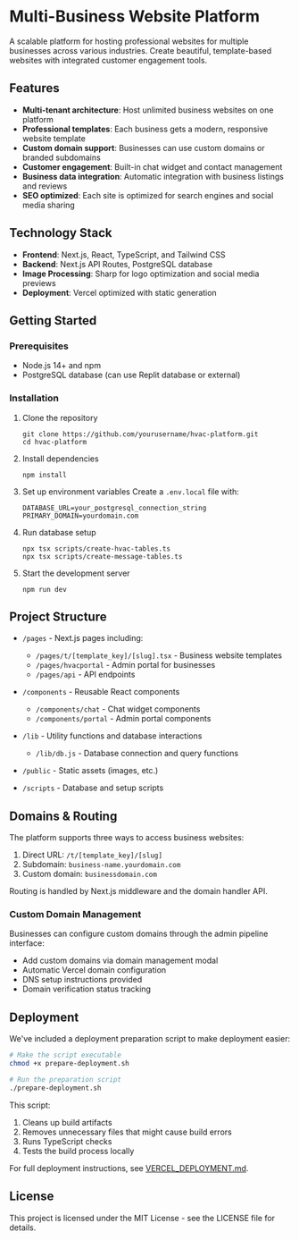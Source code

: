 # Multi-Business Website Platform

A scalable platform for hosting professional websites for multiple businesses across various industries. Create beautiful, template-based websites with integrated customer engagement tools.

## Features

- **Multi-tenant architecture**: Host unlimited business websites on one platform
- **Professional templates**: Each business gets a modern, responsive website template
- **Custom domain support**: Businesses can use custom domains or branded subdomains
- **Customer engagement**: Built-in chat widget and contact management
- **Business data integration**: Automatic integration with business listings and reviews
- **SEO optimized**: Each site is optimized for search engines and social media sharing

## Technology Stack

- **Frontend**: Next.js, React, TypeScript, and Tailwind CSS
- **Backend**: Next.js API Routes, PostgreSQL database  
- **Image Processing**: Sharp for logo optimization and social media previews
- **Deployment**: Vercel optimized with static generation

## Getting Started

### Prerequisites

- Node.js 14+ and npm
- PostgreSQL database (can use Replit database or external)

### Installation

1. Clone the repository
   ```
   git clone https://github.com/yourusername/hvac-platform.git
   cd hvac-platform
   ```

2. Install dependencies
   ```
   npm install
   ```

3. Set up environment variables
   Create a `.env.local` file with:
   ```
   DATABASE_URL=your_postgresql_connection_string
   PRIMARY_DOMAIN=yourdomain.com
   ```

4. Run database setup
   ```
   npx tsx scripts/create-hvac-tables.ts
   npx tsx scripts/create-message-tables.ts
   ```

5. Start the development server
   ```
   npm run dev
   ```

## Project Structure

- `/pages` - Next.js pages including:
  - `/pages/t/[template_key]/[slug].tsx` - Business website templates
  - `/pages/hvacportal` - Admin portal for businesses
  - `/pages/api` - API endpoints
  
- `/components` - Reusable React components
  - `/components/chat` - Chat widget components
  - `/components/portal` - Admin portal components
  
- `/lib` - Utility functions and database interactions
  - `/lib/db.js` - Database connection and query functions
  
- `/public` - Static assets (images, etc.)

- `/scripts` - Database and setup scripts

## Domains & Routing

The platform supports three ways to access business websites:

1. Direct URL: `/t/[template_key]/[slug]`
2. Subdomain: `business-name.yourdomain.com`
3. Custom domain: `businessdomain.com`

Routing is handled by Next.js middleware and the domain handler API.

### Custom Domain Management

Businesses can configure custom domains through the admin pipeline interface:
- Add custom domains via domain management modal
- Automatic Vercel domain configuration
- DNS setup instructions provided
- Domain verification status tracking

## Deployment

We've included a deployment preparation script to make deployment easier:

```bash
# Make the script executable
chmod +x prepare-deployment.sh

# Run the preparation script
./prepare-deployment.sh
```

This script:
1. Cleans up build artifacts
2. Removes unnecessary files that might cause build errors
3. Runs TypeScript checks
4. Tests the build process locally

For full deployment instructions, see [VERCEL_DEPLOYMENT.md](./VERCEL_DEPLOYMENT.md).

## License

This project is licensed under the MIT License - see the LICENSE file for details.